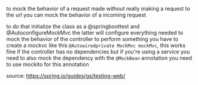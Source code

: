 to mock the behavior of a request made without really making a request to the url you can mock the behavior of a incoming request

to do that initialize the class as a @springboottest and @AutoconfigureMockMvc the latter will configure everything needed to mock the behavior of the controller to perform something you have to create a mockvc like this ```@Autowiredprivate MockMvc mockMvc```, this works fine if the controller has no dependencies but if you're using a service you need to also mock the dependency with the ```@MockBean``` annotation you need to use mockito for this annotation


source: https://spring.io/guides/gs/testing-web/
